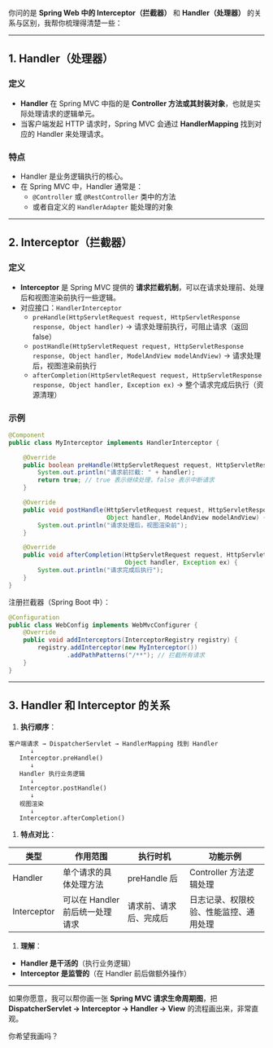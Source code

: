 你问的是 **Spring Web 中的 Interceptor（拦截器）** 和 **Handler（处理器）** 的关系与区别，我帮你梳理得清楚一些：

------

## 1. Handler（处理器）

### 定义

- **Handler** 在 Spring MVC 中指的是 **Controller 方法或其封装对象**，也就是实际处理请求的逻辑单元。
- 当客户端发起 HTTP 请求时，Spring MVC 会通过 **HandlerMapping** 找到对应的 Handler 来处理请求。

### 特点

- Handler 是业务逻辑执行的核心。
- 在 Spring MVC 中，Handler 通常是：
  - `@Controller` 或 `@RestController` 类中的方法
  - 或者自定义的 `HandlerAdapter` 能处理的对象

------

## 2. Interceptor（拦截器）

### 定义

- **Interceptor** 是 Spring MVC 提供的 **请求拦截机制**，可以在请求处理前、处理后和视图渲染前执行一些逻辑。
- 对应接口：`HandlerInterceptor`
  - `preHandle(HttpServletRequest request, HttpServletResponse response, Object handler)`
     → 请求处理前执行，可阻止请求（返回 false）
  - `postHandle(HttpServletRequest request, HttpServletResponse response, Object handler, ModelAndView modelAndView)`
     → 请求处理后，视图渲染前执行
  - `afterCompletion(HttpServletRequest request, HttpServletResponse response, Object handler, Exception ex)`
     → 整个请求完成后执行（资源清理）

### 示例

```java
@Component
public class MyInterceptor implements HandlerInterceptor {

    @Override
    public boolean preHandle(HttpServletRequest request, HttpServletResponse response, Object handler) {
        System.out.println("请求前拦截: " + handler);
        return true; // true 表示继续处理，false 表示中断请求
    }

    @Override
    public void postHandle(HttpServletRequest request, HttpServletResponse response,
                           Object handler, ModelAndView modelAndView) {
        System.out.println("请求处理后，视图渲染前");
    }

    @Override
    public void afterCompletion(HttpServletRequest request, HttpServletResponse response,
                                Object handler, Exception ex) {
        System.out.println("请求完成后执行");
    }
}
```

注册拦截器（Spring Boot 中）：

```java
@Configuration
public class WebConfig implements WebMvcConfigurer {
    @Override
    public void addInterceptors(InterceptorRegistry registry) {
        registry.addInterceptor(new MyInterceptor())
                .addPathPatterns("/**"); // 拦截所有请求
    }
}
```

------

## 3. Handler 和 Interceptor 的关系

1. **执行顺序**：

```
客户端请求 → DispatcherServlet → HandlerMapping 找到 Handler
      ↓
   Interceptor.preHandle()
      ↓
   Handler 执行业务逻辑
      ↓
   Interceptor.postHandle()
      ↓
   视图渲染
      ↓
   Interceptor.afterCompletion()
```

1. **特点对比**：

| 类型        | 作用范围                        | 执行时机               | 功能示例                               |
| ----------- | ------------------------------- | ---------------------- | -------------------------------------- |
| Handler     | 单个请求的具体处理方法          | preHandle 后           | Controller 方法逻辑处理                |
| Interceptor | 可以在 Handler 前后统一处理请求 | 请求前、请求后、完成后 | 日志记录、权限校验、性能监控、通用处理 |

1. **理解**：

- **Handler 是干活的**（执行业务逻辑）
- **Interceptor 是监管的**（在 Handler 前后做额外操作）

------

如果你愿意，我可以帮你画一张 **Spring MVC 请求生命周期图**，把 **DispatcherServlet → Interceptor → Handler → View** 的流程画出来，非常直观。

你希望我画吗？